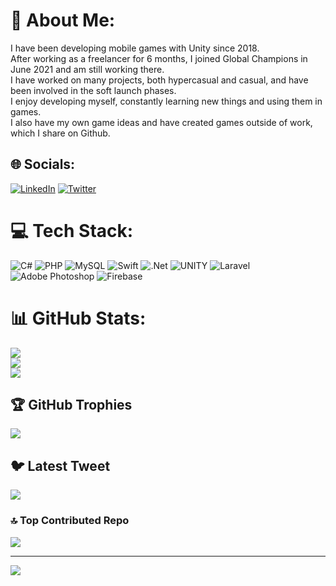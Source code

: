 # 💫 About Me:
I have been developing mobile games with Unity since 2018. <br>After working as a freelancer for 6 months, I joined Global Champions in June 2021 and am still working there.<br>I have worked on many projects, both hypercasual and casual, and have been involved in the soft launch phases. <br>I enjoy developing myself, constantly learning new things and using them in games. <br>I also have my own game ideas and have created games outside of work, which I share on Github.


## 🌐 Socials:
[![LinkedIn](https://img.shields.io/badge/LinkedIn-%230077B5.svg?logo=linkedin&logoColor=white)](https://linkedin.com/in/https://www.linkedin.com/in/hakan-türkmen/) [![Twitter](https://img.shields.io/badge/Twitter-%231DA1F2.svg?logo=Twitter&logoColor=white)](https://twitter.com/https://twitter.com/hakannturkmenn) 

# 💻 Tech Stack:
![C#](https://img.shields.io/badge/c%23-%23239120.svg?style=for-the-badge&logo=c-sharp&logoColor=white) ![PHP](https://img.shields.io/badge/php-%23777BB4.svg?style=for-the-badge&logo=php&logoColor=white) ![MySQL](https://img.shields.io/badge/mysql-%2300f.svg?style=for-the-badge&logo=mysql&logoColor=white) ![Swift](https://img.shields.io/badge/swift-F54A2A?style=for-the-badge&logo=swift&logoColor=white) ![.Net](https://img.shields.io/badge/.NET-5C2D91?style=for-the-badge&logo=.net&logoColor=white) ![UNITY](https://img.shields.io/badge/Unity-%2320232a.svg?style=for-the-badge&logo=unity&logoColor=white) ![Laravel](https://img.shields.io/badge/laravel-%23FF2D20.svg?style=for-the-badge&logo=laravel&logoColor=white) ![Adobe Photoshop](https://img.shields.io/badge/adobephotoshop-%2331A8FF.svg?style=for-the-badge&logo=adobephotoshop&logoColor=white) ![Firebase](https://img.shields.io/badge/firebase-%23039BE5.svg?style=for-the-badge&logo=firebase)
# 📊 GitHub Stats:
![](https://github-readme-stats.vercel.app/api?username=hakantrkmn&theme=dark&hide_border=false&include_all_commits=true&count_private=true)<br/>
![](https://github-readme-streak-stats.herokuapp.com/?user=hakantrkmn&theme=dark&hide_border=false)<br/>
![](https://github-readme-stats.vercel.app/api/top-langs/?username=hakantrkmn&theme=dark&hide_border=false&include_all_commits=true&count_private=true&layout=compact)

## 🏆 GitHub Trophies
![](https://github-profile-trophy.vercel.app/?username=hakantrkmn&theme=radical&no-frame=false&no-bg=false&margin-w=4)

## 🐦 Latest Tweet
[![](https://gtce.itsvg.in/api?username=https://twitter.com/hakannturkmenn)](https://github.com/VishwaGauravIn/github-twitter-card-embed)

### 🔝 Top Contributed Repo
![](https://github-contributor-stats.vercel.app/api?username=hakantrkmn&limit=5&theme=dark&combine_all_yearly_contributions=true)

---
[![](https://visitcount.itsvg.in/api?id=hakantrkmn&icon=0&color=0)](https://visitcount.itsvg.in)

<!-- Proudly created with GPRM ( https://gprm.itsvg.in ) -->
